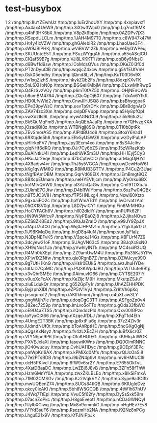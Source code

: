 # test-busybox

1
2
/tmp/tmp.1IuYZEwhUz
/tmp/tmp.1uEr2hoUXY
/tmp/tmp.4xnpiavxf1
/tmp/tmp.Ax4ax4UeW9
/tmp/tmp.3iXtw3Wcx0
/tmp/tmp.Lq7nxtf6MK
/tmp/tmp.q4hF3HK6bX
/tmp/tmp.V8p2k9bpix
/tmp/tmp.0AZDPv7jX3
/tmp/tmp.RSepdULCLm
/tmp/tmp.1JAH4M97T0
/tmp/tmp.c8W947k47W
/tmp/tmp.Ht4y4icVZW
/tmp/tmp.ghGAlebiR2
/tmp/tmp.LhaoUae3F4
/tmp/tmp.sW9JBlPHKj
/tmp/tmp.wViBVW12Zk
/tmp/tmp.VeDyGWPeuj
/tmp/tmp.SKUUnteE5T
/tmp/tmp.FSuzWYggAh
/tmp/tmp.a55oASqICU
/tmp/tmp.CIQaf59B7g
/tmp/tmp.VJi8LKKKT1
/tmp/tmp.opB6y9NbsC
/tmp/tmp.d6Bwf1d9sw
/tmp/tmp.ICoMdsQVus
/tmp/tmp.OKeZ0l3f0d
/tmp/tmp.PT2nDyuClB
/tmp/tmp.wqsjcZ4xcw
/tmp/tmp.g5V1EUfVnH
/tmp/tmp.Gsk05ehdhy
/tmp/tmp.ljQmd8Ljvl
/tmp/tmp.KuT03D6v9X
/tmp/tmp.fw1xgZlzhS
/tmp/tmp.hkykZQb2Fs
/tmp/tmp.l8dxpKXvTK
/tmp/tmp.5nL6XHbN0p
/tmp/tmp.BGGeiKMbjM
/tmp/tmp.CLxwMhRwpS
/tmp/tmp.Q4FzSvzVOy
/tmp/tmp.p6mT0fAZ50
/tmp/tmp.iOHjNEnOWx
/tmp/tmp.b8umBM47R4
/tmp/tmp.ZQuQpOj607
/tmp/tmp.TdxAx6YfkR
/tmp/tmp.HD0LfvWid2
/tmp/tmp.CnwJlHJSQ8
/tmp/tmp.bsBhyqgoaK
/tmp/tmp.EPe39pyWsC
/tmp/tmp.uevTp9rDYk
/tmp/tmp.QBrBdgnArO
/tmp/tmp.ZAV74zc3Xm
/tmp/tmp.cvIpDFVupp
/tmp/tmp.a5Hy8pfOpI
/tmp/tmp.vwXdzIIs9L
/tmp/tmp.mywAGNrCL9
/tmp/tmp.zi5kR6tu2U
/tmp/tmp.Bk5QuMqFmB
/tmp/tmp.AqQEbAJaRg
/tmp/tmp.m7QHvzgKXA
/tmp/tmp.jOzadjQI8z
/tmp/tmp.WTBNgjj8SQ
/tmp/tmp.CTI0b8ptRk
/tmp/tmp.ZEvSmorAS5
/tmp/tmp.AIPldBU4o8
/tmp/tmp.8toaY6Vad1
/tmp/tmp.6RXtqde5h6
/tmp/tmp.ERv5yU5WZ6
/tmp/tmp.wzDylPuLAP
/tmp/tmp.sHlirkeFV7
/tmp/tmp.Jpy3Ecm4xo
/tmp/tmp.m8sS4Jclhv
/tmp/tmp.glqNHf6dRQ
/tmp/tmp.OJr7Cy6bZS
/tmp/tmp.15zWRazKqb
/tmp/tmp.BuAiNtkU4I
/tmp/tmp.LedhWK5m3U
/tmp/tmp.HH1Eyj5Cy3
/tmp/tmp.HKuJJr2eqe
/tmp/tmp.4ZbCptwClO
/tmp/tmp.arMagOjHYd
/tmp/tmp.4X8adjw4vr
/tmp/tmp.ThJ5y5VGCA
/tmp/tmp.uwDcwHoW6f
/tmp/tmp.kKg1qvWM6Q
/tmp/tmp.R8MUB3GTTV
/tmp/tmp.P4CuZr3Uae
/tmp/tmp.tNgfBAmOBM
/tmp/tmp.GqrVd69EIX
/tmp/tmp.IEmBmgt8QZ
/tmp/tmp.8BXcpEUmam
/tmp/tmp.neHYEVhjcm
/tmp/tmp.iVy0rku6BX
/tmp/tmp.ko1MtvQVW0
/tmp/tmp.aI3rUcQaGw
/tmp/tmp.CmI9TOXoJu
/tmp/tmp.ZUkmE7OJtw
/tmp/tmp.D4bRWiYbma
/tmp/tmp.6xzPw04QBx
/tmp/tmp.n8T5JC3VlH
/tmp/tmp.fTP5HNLxg4
/tmp/tmp.Nxwl60Xtzp
/tmp/tmp.9gxbaiFO2c
/tmp/tmp.hpYWmATd11
/tmp/tmp.lwOrvatzAm
/tmp/tmp.05GX18V0qt
/tmp/tmp.L8D7jwiCY1
/tmp/tmp.Fin6MrMHOu
/tmp/tmp.HoCYFACh6V
/tmp/tmp.hlI02dIdiY
/tmp/tmp.anPUPk62Fl
/tmp/tmp.HN9W5WfcvP
/tmp/tmp.NlyPBa0Zj8
/tmp/tmp.kZJjhaNOwo
/tmp/tmp.EZS8ZKBEd2
/tmp/tmp.9XaJaZraIQ
/tmp/tmp.v99JY9ZpJX
/tmp/tmp.a1ApU7uC3I
/tmp/tmp.Wq0JHFMv1m
/tmp/tmp.YfgkApk1zU
/tmp/tmp.1lJ98KMqOq
/tmp/tmp.higD8q4luN
/tmp/tmp.sudJyFIalz
/tmp/tmp.N3DpNEFvK5
/tmp/tmp.V3pokJ14Gs
/tmp/tmp.K8FUrf47Z9
/tmp/tmp.3dcyew21oF
/tmp/tmp.SUAgVN63c5
/tmp/tmp.38JqXc8xN0
/tmp/tmp.XH9qNos1Ua
/tmp/tmp.yVwhlyINTk
/tmp/tmp.MC4sciR3UQ
/tmp/tmp.R4Mh0kXEpt
/tmp/tmp.ZZ9amUwM4U
/tmp/tmp.Pb35KJ5YPw
/tmp/tmp.KPjw1XZNfw
/tmp/tmp.qle0RgnB7Z
/tmp/tmp.OZWJcye99O
/tmp/tmp.8g7UtH1KnG
/tmp/tmp.vHsIr0EUkS
/tmp/tmp.avzJhuHYDe
/tmp/tmp.tdDJD7CpMC
/tmp/tmp.PQSKWpdJB0
/tmp/tmp.WTUufe9Btp
/tmp/tmp.x3vQhrSMEe
/tmp/tmp.0AimuvlO66
/tmp/tmp.CYTSE207lY
/tmp/tmp.v0uoXcFcAX
/tmp/tmp.KeZljcIM9H
/tmp/tmp.MkutpZSJuT
/tmp/tmp.ziuELdukQr
/tmp/tmp.g652GpTy1r
/tmp/tmp.UhAZEHHPDK
/tmp/tmp.ByjzphXlDl
/tmp/tmp.eZP5tV1VyJ
/tmp/tmp.Zr8tVh6pXq
/tmp/tmp.jxsogunxl2
/tmp/tmp.iAKlfkhmoi
/tmp/tmp.o4uXLaw3LY
/tmp/tmp.gngWJjh7ie
/tmp/tmp.udoqOgC3TT
/tmp/tmp.ASFgoZp0v4
/tmp/tmp.382ec7259p
/tmp/tmp.lmLvo5oTTo
/tmp/tmp.gOda33fbWC
/tmp/tmp.oE9U4aZTS5
/tmp/tmp.ilQmddzPld
/tmp/tmp.Qxv00IGPzo
/tmp/tmp.toYyxOjX66
/tmp/tmp.nXzqeJfDLJ
/tmp/tmp.XFgT1d4Eth
/tmp/tmp.4UmgE2T3BK
/tmp/tmp.jp6xtFju6g
/tmp/tmp.37zZ4Ziv3r
/tmp/tmp.lUdmdNUf0t
/tmp/tmp.bToAhRptHE
/tmp/tmp.5ncGXgOgNj
/tmp/tmp.aQgsKxNsyz
/tmp/tmp.fv4zLXEcZH
/tmp/tmp.IuBfX6cr0Z
/tmp/tmp.VfYNhpn9P6
/tmp/tmp.OfoKHOtEGi
/tmp/tmp.kK96qJdWGK
/tmp/tmp.PXVEJxIaXl
/tmp/tmp.fasuwiKWns
/tmp/tmp.DQ0OlmRNNC
/tmp/tmp.jIO40wucuy
/tmp/tmp.CvhUA11Dyc
/tmp/tmp.g9OEpY3EPc
/tmp/tmp.pmWpKri6AX
/tmp/tmp.kPMiXd0Mfs
/tmp/tmp.rQIJcOaSi8
/tmp/tmp.77e2PTsBDB
/tmp/tmp.i9bZN4p9vt
/tmp/tmp.mv6HMIUCl9
/tmp/tmp.dcH5PKivcI
/tmp/tmp.6fW9v6sr2Y
/tmp/tmp.E7655OkTyL
/tmp/tmp.4XatDBaaDC
/tmp/tmp.LwZBj6J8vB
/tmp/tmp.3ZFn58fThW
/tmp/tmp.Hzm6MnYf0A
/tmp/tmp.zwxZKLBLEo
/tmp/tmp.x8lkSiFmxA
/tmp/tmp.71M02CMSGv
/tmp/tmp.Kz2lVqkVYZ
/tmp/tmp.Sype9a3O3b
/tmp/tmp.mwUQEenZ74
/tmp/tmp.8UCs84tlQB
/tmp/tmp.6KlUgIeDvz
/tmp/tmp.qkoy0IxAKl
/tmp/tmp.5bh8W5GCQB
/tmp/tmp.4tW1h67hUV
/tmp/tmp.J4Wq7TtEpI
/tmp/tmp.VvuC5f62fy
/tmp/tmp.DySsSxk59m
/tmp/tmp.07acnZoPkc
/tmp/tmp.H8goEveot1
/tmp/tmp.nCDaGWNQyl
/tmp/tmp.1UylbXCiwg
/tmp/tmp.Mx8n9cmmkG
/tmp/tmp.nHgHEv7Ev8
/tmp/tmp.iV1Yd3suF6
/tmp/tmp.RsczmHb2NA
/tmp/tmp.l92Nz8nPCg
/tmp/tmp.LhguE21x9V
/tmp/tmp.KfFJNIPpJk
